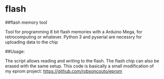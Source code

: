 # flash
##flash memory tool

Tool for programming 8 bit flash memories with a Arduino Mega, for retrocomputing or whatever. Python 3 and pyserial are necessry for uploading data to the chip

##Usage:

The script allows reading and writing to the flash. The flash chip can also be erased with the same setup.
This code is basically a small modification of my eprom project:
https://github.com/robsoncouto/eprom
